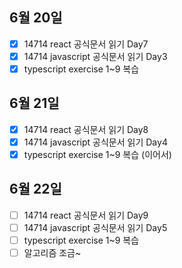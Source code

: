 ## 6월 20일

- [x] 14714 react 공식문서 읽기 Day7
- [x] 14714 javascript 공식문서 읽기 Day3
- [x] typescript exercise 1~9 복습  

## 6월 21일

- [x] 14714 react 공식문서 읽기 Day8
- [x] 14714 javascript 공식문서 읽기 Day4
- [x] typescript exercise 1~9 복습 (이어서)

## 6월 22일
- [ ] 14714 react 공식문서 읽기 Day9
- [ ] 14714 javascript 공식문서 읽기 Day5
- [ ] typescript exercise 1~9 복습
- [ ] 알고리즘 조금~
